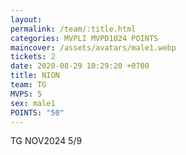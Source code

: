 ```yaml
---
layout: 
permalink: /team/:title.html
categories: MVPLI MVPD1024 POINTS
maincover: /assets/avatars/male1.webp
tickets: 2
date: 2020-08-29 10:29:20 +0700
title: NION
team: TG
MVPS: 5
sex: male1
POINTS: "50"
---
```

TG NOV2024 5/9